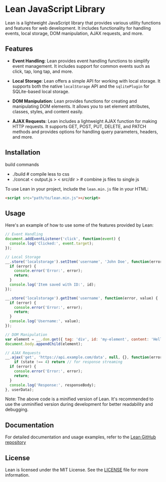 # Lean JavaScript Library

Lean is a lightweight JavaScript library that provides various utility functions and features for web development. It includes functionality for handling events, local storage, DOM manipulation, AJAX requests, and more.

## Features

- **Event Handling**: Lean provides event handling functions to simplify event management. It includes support for common events such as click, tap, long tap, and more.

- **Local Storage**: Lean offers a simple API for working with local storage. It supports both the native `localStorage` API and the `sqlitePlugin` for SQLite-based local storage.

- **DOM Manipulation**: Lean provides functions for creating and manipulating DOM elements. It allows you to set element attributes, classes, styles, and content easily.

- **AJAX Requests**: Lean includes a lightweight AJAX function for making HTTP requests. It supports GET, POST, PUT, DELETE, and PATCH methods and provides options for handling query parameters, headers, and more.

## Installation

build commands
* ./build # compile less to css
* ./concat < output.js > < src/dir > # combine js files to single js

To use Lean in your project, include the `lean.min.js` file in your HTML:

```html
<script src="path/to/lean.min.js"></script>
```

## Usage

Here's an example of how to use some of the features provided by Lean:

```javascript
// Event Handling
document.addEventListener('click', function(event) {
  console.log('Clicked:', event.target);
});

// Local Storage
__.store('localstorage').setItem('username', 'John Doe', function(error, id) {
  if (error) {
    console.error('Error:', error);
    return;
  }
  console.log('Item saved with ID:', id);
});

__.store('localstorage').getItem('username', function(error, value) {
  if (error) {
    console.error('Error:', error);
    return;
  }
  console.log('Username:', value);
});

// DOM Manipulation
var element = __.dom.get({ tag: 'div', id: 'my-element', content: 'Hello, world!' });
document.body.appendChild(element);

// AJAX Requests
__.ajax('get', 'https://api.example.com/data', null, {}, function(error, state, responseBody, response, userData) {
	if (state !== 4) return // for response streaming
  if (error) {
    console.error('Error:', error);
    return;
  }
  console.log('Response:', responseBody);
}, userData);
```

Note: The above code is a minified version of Lean. It's recommended to use the unminified version during development for better readability and debugging.

## Documentation

For detailed documentation and usage examples, refer to the [Lean GitHub repository](https://github.com/ldarren/lean)

## License

Lean is licensed under the MIT License. See the [LICENSE](LICENSE) file for more information.
